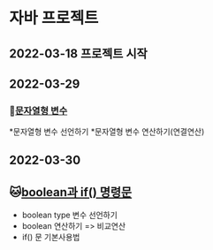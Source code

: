 # 자바 프로젝트
## 2022-03-18 프로젝트 시작
## 2022-03-29
### :hamster:[문자열형 변수](https://github.com/junyeongchang/Biz_2022_505_javaWork/tree/master/Java_10_Varriable_05)
*문자열형 변수 선언하기
*문자열형 변수 연산하기(연결연산)

## 2022-03-30
## :cat:[boolean과 if() 명령문](https://github.com/junyeongchang/Biz_2022_505_javaWork/tree/master/Java_10_Varriable_06)
* boolean type 변수 선언하기
* boolean 연산하기 => 비교연산
* if() 문 기본사용법
